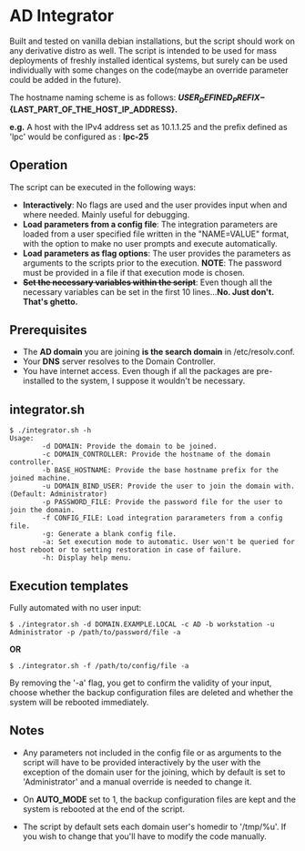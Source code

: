 # AD Integrator
Built and tested on vanilla debian installations, but the script should work on any derivative distro as well. The script is intended to be used for mass deployments of freshly installed identical systems, but surely can be used individually with some changes on the code(maybe an override parameter could be added in the future). 

The hostname naming scheme is as follows: 
**${USER_DEFINED_PREFIX}-${LAST_PART_OF_THE_HOST_IP_ADDRESS}.**

**e.g.** A host with the IPv4 address set as 10.1.1.25 and the prefix defined as 'lpc' would be configured as : **lpc-25**

## Operation
The script can be executed in the following ways:

* **Interactively**: No flags are used and the user provides input when and where needed. Mainly useful for debugging.
* **Load parameters from a config file**: The integration parameters are loaded from a user specified file written in the "NAME=VALUE" format, with the option to make no user prompts and execute automatically.
* **Load parameters as flag options**: The user provides the parameters as arguments to the scripts prior to the execution. **NOTE**: The password must be provided in a file if that execution mode is chosen.
* ~~**Set the necessary variables within the script**~~: Even though all the necessary variables can be set in the first 10 lines...**No. Just don't. That's ghetto.**

## Prerequisites
* The **AD domain** you are joining **is the search domain** in /etc/resolv.conf.
* Your **DNS** server resolves to the Domain Controller.
* You have internet access. Even though if all the packages are pre-installed to the system, I suppose it wouldn't be necessary.
## integrator.sh
```
$ ./integrator.sh -h
Usage:
 		-d DOMAIN: Provide the domain to be joined.
 		-c DOMAIN_CONTROLLER: Provide the hostname of the domain controller.
 		-b BASE_HOSTNAME: Provide the base hostname prefix for the joined machine.
 		-u DOMAIN_BIND_USER: Provide the user to join the domain with.(Default: Administrator)
 		-p PASSWORD_FILE: Provide the password file for the user to join the domain.
 		-f CONFIG_FILE: Load integration pararameters from a config file.
 		-g: Generate a blank config file.
 		-a: Set execution mode to automatic. User won't be queried for host reboot or to setting restoration in case of failure.
 		-h: Display help menu.
```

## Execution templates
Fully automated with no user input:
```
$ ./integrator.sh -d DOMAIN.EXAMPLE.LOCAL -c AD -b workstation -u Administrator -p /path/to/password/file -a
```
**OR**
```
$ ./integrator.sh -f /path/to/config/file -a
```

By removing the '-a' flag, you get to confirm the validity of your input, choose whether the backup configuration files are deleted and whether the system will be rebooted immediately.

## Notes
* Any parameters not included in the config file or as arguments to the script will have to be provided interactively by the user with the exception of the domain user for the joining, which by default is set to 'Administrator' and a manual override is needed to change it.

* On **AUTO_MODE** set to 1, the backup configuration files are kept and the system is rebooted at the end of the script. 

* The script by default sets each domain user's homedir to '/tmp/%u'. If you wish to change that you'll have to modify the code manually.
